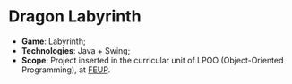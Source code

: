 # Dragon Labyrinth

 - **Game**: Labyrinth;
 - **Technologies**: Java + Swing;
 - **Scope**: Project inserted in the curricular unit of LPOO (Object-Oriented Programming), at [FEUP](https://sigarra.up.pt/feup).

